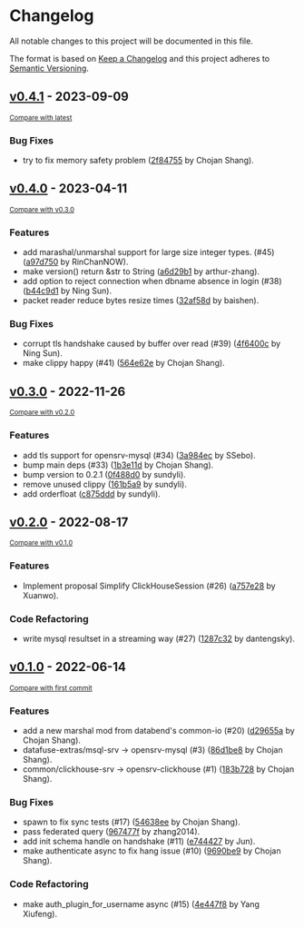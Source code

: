 # Changelog

All notable changes to this project will be documented in this file.

The format is based on [Keep a Changelog](http://keepachangelog.com/en/1.0.0/)
and this project adheres to [Semantic Versioning](http://semver.org/spec/v2.0.0.html).

<!-- insertion marker -->
## [v0.4.1](https://github.com/datafuselabs/opensrv/releases/tag/v0.4.1) - 2023-09-09

<small>[Compare with latest](https://github.com/datafuselabs/opensrv/compare/v0.4.0...v0.4.1)</small>

### Bug Fixes

- try to fix memory safety problem ([2f84755](https://github.com/datafuselabs/opensrv/commit/2f84755dfa0ec32de752b7530580f985cb027896) by Chojan Shang).

<!-- insertion marker -->
## [v0.4.0](https://github.com/datafuselabs/opensrv/releases/tag/v0.4.0) - 2023-04-11

<small>[Compare with v0.3.0](https://github.com/datafuselabs/opensrv/compare/v0.3.0...v0.4.0)</small>

### Features

- add marashal/unmarshal support for large size integer types. (#45) ([a97d750](https://github.com/datafuselabs/opensrv/commit/a97d75058baf4fc20031b1c9668ff94e7e4e542e) by RinChanNOW).
- make version() return &str to String ([a6d29b1](https://github.com/datafuselabs/opensrv/commit/a6d29b1cd3c6b43f6c0eef10fd2e9ad30635ec51) by arthur-zhang).
- add option to reject connection when dbname absence in login (#38) ([b44c9d1](https://github.com/datafuselabs/opensrv/commit/b44c9d1360da297b305abf33aecfa94888e1554c) by Ning Sun).
- packet reader reduce bytes resize times ([32af58d](https://github.com/datafuselabs/opensrv/commit/32af58dd9fd9be66c39dd0728142d78e831f6fb6) by baishen).

### Bug Fixes

- corrupt tls handshake caused by buffer over read (#39) ([4f6400c](https://github.com/datafuselabs/opensrv/commit/4f6400cab379bce3b0b35b6753e7cdc6a8d50a8b) by Ning Sun).
- make clippy happy (#41) ([564e62e](https://github.com/datafuselabs/opensrv/commit/564e62e34cd4b06a7c75a47cac271c17637401b0) by Chojan Shang).

## [v0.3.0](https://github.com/datafuselabs/opensrv/releases/tag/v0.3.0) - 2022-11-26

<small>[Compare with v0.2.0](https://github.com/datafuselabs/opensrv/compare/v0.2.0...v0.3.0)</small>

### Features

- add tls support for opensrv-mysql (#34) ([3a984ec](https://github.com/datafuselabs/opensrv/commit/3a984ec1b4046d9b2b8da58abfe5d8921715ddeb) by SSebo).
- bump main deps (#33) ([1b3e11d](https://github.com/datafuselabs/opensrv/commit/1b3e11d73bd5f0fcad1401df1620b3bbb5b7a0f6) by Chojan Shang).
- bump version to 0.2.1 ([0f488d0](https://github.com/datafuselabs/opensrv/commit/0f488d0041f4979f88ace93b3ce41b72713f93f0) by sundyli).
- remove unused clippy ([161b5a9](https://github.com/datafuselabs/opensrv/commit/161b5a97e435aefecd2877c894e20e422aa39de9) by sundyli).
- add orderfloat ([c875ddd](https://github.com/datafuselabs/opensrv/commit/c875ddd29051c3a62462a96caba3eb9792335149) by sundyli).

## [v0.2.0](https://github.com/datafuselabs/opensrv/releases/tag/v0.2.0) - 2022-08-17

<small>[Compare with v0.1.0](https://github.com/datafuselabs/opensrv/compare/v0.1.0...v0.2.0)</small>

### Features

- Implement proposal Simplify ClickHouseSession (#26) ([a757e28](https://github.com/datafuselabs/opensrv/commit/a757e286f49ca3653ff3b972615842fb34f98297) by Xuanwo).

### Code Refactoring

- write mysql resultset in a streaming way (#27) ([1287c32](https://github.com/datafuselabs/opensrv/commit/1287c32cec4242fa2a440e1a9b7ffeab63ea76a8) by dantengsky).

## [v0.1.0](https://github.com/datafuselabs/opensrv/releases/tag/v0.1.0) - 2022-06-14

<small>[Compare with first commit](https://github.com/datafuselabs/opensrv/compare/eff4ec6872504b271b93b1c61a223f9386a29e47...v0.1.0)</small>

### Features

- add a new marshal mod from databend's common-io (#20) ([d29655a](https://github.com/datafuselabs/opensrv/commit/d29655a73ed26d94733861de83fa764e29ad2f78) by Chojan Shang).
- datafuse-extras/msql-srv -> opensrv-mysql (#3) ([86d1be8](https://github.com/datafuselabs/opensrv/commit/86d1be8bf56dcc5be18d49340041b4c57de3a29f) by Chojan Shang).
- common/clickhouse-srv -> opensrv-clickhouse (#1) ([183b728](https://github.com/datafuselabs/opensrv/commit/183b7281ca014033d70616ecab1046df5000fa9c) by Chojan Shang).

### Bug Fixes

- spawn to fix sync tests (#17) ([54638ee](https://github.com/datafuselabs/opensrv/commit/54638ee8b5abb12aa8c0f63469ce78a900223c0a) by Chojan Shang).
- pass federated query ([967477f](https://github.com/datafuselabs/opensrv/commit/967477f1f7005f8911a7d6c38cefbba4edd755ad) by zhang2014).
- add init schema handle on handshake (#11) ([e744427](https://github.com/datafuselabs/opensrv/commit/e744427ebce9271289e47d655f1223790aae7482) by Jun).
- make authenticate async to fix hang issue (#10) ([9690be9](https://github.com/datafuselabs/opensrv/commit/9690be9ff965c0e86e1ff599897c2019b0a379bd) by Chojan Shang).

### Code Refactoring

- make auth_plugin_for_username async (#15) ([4e447f8](https://github.com/datafuselabs/opensrv/commit/4e447f8e64619b78c84c2c10f87574b1ae64a5ca) by Yang Xiufeng).

